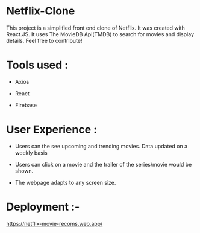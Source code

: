 # Netflix-Clone

This project is a simplified front end clone of Netflix. It was created with React.JS. It uses The MovieDB Api(TMDB) to search for movies and display details. Feel free to contribute!

# Tools used :

- Axios

- React

- Firebase



# User Experience :

- Users can the see upcoming and trending movies. Data updated on a weekly basis

- Users can click on a movie and the trailer of the series/movie would be shown.

- The webpage adapts to any screen size.


# Deployment :- 

https://netflix-movie-recoms.web.app/
